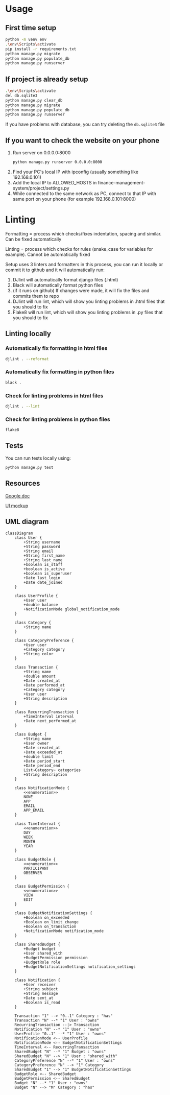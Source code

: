 # Usage

## First time setup
```bash
python -m venv env
.\env\Scripts\activate
pip install -r requirements.txt
python manage.py migrate
python manage.py populate_db
python manage.py runserver
```

## If project is already setup
```bash
.\env\Scripts\activate
del db.sqlite3
python manage.py clear_db
python manage.py migrate
python manage.py populate_db
python manage.py runserver
```

If you have problems with database, you can try deleting the ```db.sqlite3``` file

## If you want to check the website on your phone
1. Run server on 0.0.0.0:8000
    ```bash
    python manage.py runserver 0.0.0.0:8000
    ```
2. Find your PC's local IP with ipconfig (usually something like 192.168.0.101)
3. Add the local IP to ALLOWED_HOSTS in finance-management-system/project/settings.py
4. While connected to the same network as PC, connect to that IP with same port on your phone (for example 192.168.0.101:8000)

# Linting
Formatting = process which checks/fixes indentation, spacing and similar. Can be fixed automatically

Linting = process which checks for rules (snake_case for variables for example). Cannot be automatically fixed

Setup uses 3 linters and formatters in this process, you can run it locally or commit it to github and it will automatically run:

1. DJlint will automatically format django files (.html)
2. Black will automatically format python files
3. (if it runs on github) If changes were made, it will fix the files and commits them to repo
4. DJlint will run lint, which will show you linting problems in .html files that you should to fix
5. Flake8 will run lint, which will show you linting problems in .py files that you should to fix

## Linting locally

### Automatically fix formatting in html files
```bash
djlint . --reformat
```

### Automatically fix formatting in python files
```bash
black .
```

### Check for linting problems in html files
```bash
djlint . --lint
```

### Check for linting problems in python files
```bash
flake8
```

## Tests
You can run tests locally using:
```bash
python manage.py test
```

## Resources

[Google doc](https://docs.google.com/document/d/1CBFf9SYnnrxeE0lQ2UtjCQK5ZHMXkhcF/edit?usp=sharing&ouid=106305257367534443251&rtpof=true&sd=true)

[UI mockup](https://www.figma.com/design/eYu9ELOc3WdKGwBth3F1sO/Untitled?node-id=0-1&node-type=canvas)

## UML diagram

```mermaid
classDiagram
    class User {
        +String username
        +String password
        +String email
        +String first_name
        +String last_name
        +boolean is_staff
        +boolean is_active
        +boolean is_superuser
        +Date last_login
        +Date date_joined
    }

    class UserProfile {
        +User user
        +double balance
        +NotificationMode global_notification_mode 
    }
    
    class Category {
        +String name
    }
    
    class CategoryPreference {
        +User user
        +Category category
        +String color
    }

    class Transaction {
        +String name
        +double amount
        +Date created_at
        +Date performed_at
        +Category category
        +User user
        +String description
    }
    
    class RecurringTransaction {
        +TimeInterval interval
        +Date next_performed_at
    }
    
    class Budget {
        +String name
        +User owner
        +Date created_at
        +Date exceeded_at
        +double limit
        +Date period_start
        +Date period_end
        List~Category~ categories
        +String description
    }
    
    class NotificationMode {
        <<enumeration>>
        NONE
        APP
        EMAIL
        APP_EMAIL
    }
    
    class TimeInterval {
        <<enumeration>>
        DAY
        WEEK
        MONTH
        YEAR
    }
    
    class BudgetRole {
        <<enumeration>>
        PARTICIPANT
        OBSERVER
    }
    
    class BudgetPermission {
        <<enumeration>>
        VIEW
        EDIT
    }
    
    class BudgetNotificationSettings {
        +Boolean on_exceeded
        +Boolean on_limit_change
        +Boolean on_transaction
        +NotificationMode notification_mode 
    }
    
    class SharedBudget {
        +Budget budget
        +User shared_with
        +BudgetPermission permission
        +BudgetRole role
        +BudgetNotificationSettings notification_settings
    }
    
    class Notification {
        +User receiver
        +String subject
        +String message
        +Date sent_at
        +Boolean is_read
    }

    Transaction "1" --> "0..1" Category : "has"
    Transaction "N" --* "1" User : "owns"
    RecurringTransaction --|> Transaction
    Notification "N" --* "1" User : "owns"
    UserProfile "0..1" --* "1" User : "owns"
    NotificationMode <-- UserProfile
    NotificationMode <-- BudgetNotificationSettings
    TimeInterval <-- RecurringTransaction
    SharedBudget "N" --* "1" Budget : "owns"
    SharedBudget "N" --> "1" User : "shared_with"
    CategoryPreference "N" --* "1" User : "owns"
    CategoryPreference "N" --> "1" Category
    SharedBudget "1" --> "1" BudgetNotificationSettings
    BudgetRole <-- SharedBudget
    BudgetPermission <-- SharedBudget
    Budget "N" --* "1" User : "owns"
    Budget "N" --> "M" Category : "has"
```
